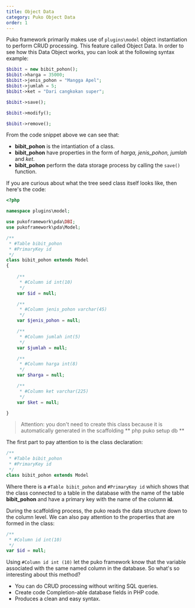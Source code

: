 ```yaml
---
title: Object Data
category: Puko Object Data
order: 1
---
```


Puko framework primarily makes use of `plugins\model` object instantiation to perform CRUD processing.
This feature called Object Data. 
In order to see how this Data Object works, you can look at the following syntax example:

```php
$bibit = new bibit_pohon();
$bibit->harga = 35000;
$bibit->jenis_pohon = "Mangga Apel";
$bibit->jumlah = 5;
$bibit->ket = "Dari cangkokan super";

$bibit->save();
```

```php
$bibit->modify();
```

```php
$bibit->remove();
```

From the code snippet above we can see that:
* **bibit_pohon** is the intantiation of a class.
* **bibit_pohon** have properties in the form of _harga, jenis_pohon, jumlah_ and _ket_.
* **bibit_pohon** perform the data storage process by calling the `save()` function.

If you are curious about what the tree seed class itself looks like, then here's the code:

```php
<?php

namespace plugins\model;

use pukoframework\pda\DBI;
use pukoframework\pda\Model;

/**
 * #Table bibit_pohon
 * #PrimaryKey id
 */
class bibit_pohon extends Model
{
    
    /**
     * #Column id int(10)
     */
    var $id = null;

    /**
     * #Column jenis_pohon varchar(45)
     */
    var $jenis_pohon = null;

    /**
     * #Column jumlah int(5)
     */
    var $jumlah = null;

    /**
     * #Column harga int(8)
     */
    var $harga = null;

    /**
     * #Column ket varchar(225)
     */
    var $ket = null;

}
```

> Attention: you don't need to create this class because it is automatically generated in the scaffolding ** php puko setup db **

The first part to pay attention to is the class declaration:

```php
/**
 * #Table bibit_pohon
 * #PrimaryKey id
 */
class bibit_pohon extends Model
```

Where there is a `#Table bibit_pohon` and `#PrimaryKey id` which shows that the class connected to a table in the database
with the name of the table **bibit_pohon** and have a primary key with the name of the column **id**. 

During the scaffolding process, the puko reads the data structure down to the column level.
We can also pay attention to the properties that are formed in the class:

```php
/**
 * #Column id int(10)
 */
var $id = null;
```

Using `#Column id int (10)` let the puko framework know that the variable associated with the same named column in the database.
So what's so interesting about this method?

* You can do CRUD processing without writing SQL queries.
* Create code Completion-able database fields in PHP code.
* Produces a clean and easy syntax.